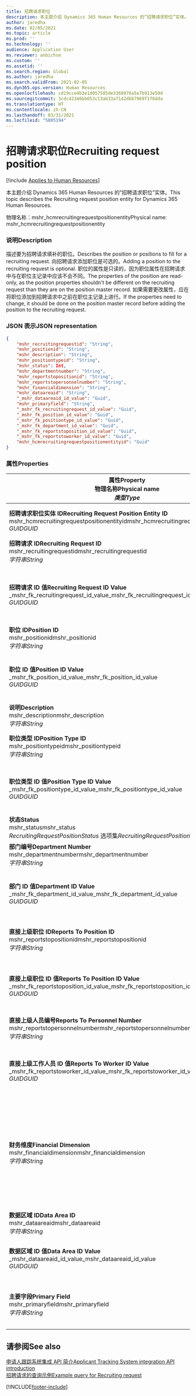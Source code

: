 ```yaml
---
title: 招聘请求职位
description: 本主题介绍 Dynamics 365 Human Resources 的“招聘请求职位”实体。
author: jaredha
ms.date: 02/05/2021
ms.topic: article
ms.prod: ''
ms.technology: ''
audience: Application User
ms.reviewer: anbichse
ms.custom: ''
ms.assetid: ''
ms.search.region: Global
ms.author: jaredha
ms.search.validFrom: 2021-02-05
ms.dyn365.ops.version: Human Resources
ms.openlocfilehash: cd19cce4b3e1d057585de3368076a5e7b913e50d
ms.sourcegitcommit: 3cdc42346bb653c13ab33a7142dbb7969f1f6dda
ms.translationtype: HT
ms.contentlocale: zh-CN
ms.lasthandoff: 03/31/2021
ms.locfileid: "5805194"
---
```

# <a name="recruiting-request-position"></a><span data-ttu-id="3ddf9-103">招聘请求职位</span><span class="sxs-lookup"><span data-stu-id="3ddf9-103">Recruiting request position</span></span>

[!include [Applies to Human Resources](../includes/applies-to-hr.md)]

<span data-ttu-id="3ddf9-104">本主题介绍 Dynamics 365 Human Resources 的“招聘请求职位”实体。</span><span class="sxs-lookup"><span data-stu-id="3ddf9-104">This topic describes the Recruiting request position entity for Dynamics 365 Human Resources.</span></span>

<span data-ttu-id="3ddf9-105">物理名称：mshr_hcmrecruitingrequestpositionentity</span><span class="sxs-lookup"><span data-stu-id="3ddf9-105">Physical name: mshr_hcmrecruitingrequestpositionentity</span></span>

### <a name="description"></a><span data-ttu-id="3ddf9-106">说明</span><span class="sxs-lookup"><span data-stu-id="3ddf9-106">Description</span></span>

<span data-ttu-id="3ddf9-107">描述要为招聘请求填补的职位。</span><span class="sxs-lookup"><span data-stu-id="3ddf9-107">Describes the position or positions to fill for a recruiting request.</span></span> <span data-ttu-id="3ddf9-108">向招聘请求添加职位是可选的。</span><span class="sxs-lookup"><span data-stu-id="3ddf9-108">Adding a position to the recruiting request is optional.</span></span> <span data-ttu-id="3ddf9-109">职位的属性是只读的，因为职位属性在招聘请求中与在职位主记录中应该不会不同。</span><span class="sxs-lookup"><span data-stu-id="3ddf9-109">The properties of the position are read-only, as the position properties shouldn't be different on the recruiting request than they are on the position master record.</span></span> <span data-ttu-id="3ddf9-110">如果需要更改属性，应在将职位添加到招聘请求中之前在职位主记录上进行。</span><span class="sxs-lookup"><span data-stu-id="3ddf9-110">If the properties need to change, it should be done on the position master record before adding the position to the recruiting request.</span></span>

### <a name="json-representation"></a><span data-ttu-id="3ddf9-111">JSON 表示</span><span class="sxs-lookup"><span data-stu-id="3ddf9-111">JSON representation</span></span>
```json
{
    "mshr_recruitingrequestid": "String",
    "mshr_positionid": "String",
    "mshr_description": "String",
    "mshr_positiontypeid": "String",
    "mshr_status": Int,
    "mshr_departmentnumber": "String",
    "mshr_reportstopositionid": "String",
    "mshr_reportstopersonnelnumber": "String",
    "mshr_financialdimension": "String",
    "mshr_dataareaid": "String",
    "_mshr_dataareaid_id_value": "Guid",
    "mshr_primaryfield": "String",
    "_mshr_fk_recruitingrequest_id_value": "Guid",
    "_mshr_fk_position_id_value": "Guid",
    "_mshr_fk_positiontype_id_value": "Guid",
    "_mshr_fk_department_id_value": "Guid",
    "_mshr_fk_reportstoposition_id_value": "Guid",
    "_mshr_fk_reportstoworker_id_value": "Guid",
    "mshr_hcmrecruitingrequestpositionentityid": "Guid"
}
```

### <a name="properties"></a><span data-ttu-id="3ddf9-112">属性</span><span class="sxs-lookup"><span data-stu-id="3ddf9-112">Properties</span></span>

| <span data-ttu-id="3ddf9-113">属性</span><span class="sxs-lookup"><span data-stu-id="3ddf9-113">Property</span></span><br><span data-ttu-id="3ddf9-114">**物理名称**</span><span class="sxs-lookup"><span data-stu-id="3ddf9-114">**Physical name**</span></span><br><span data-ttu-id="3ddf9-115">**_类型_**</span><span class="sxs-lookup"><span data-stu-id="3ddf9-115">**_Type_**</span></span> | <span data-ttu-id="3ddf9-116">使用</span><span class="sxs-lookup"><span data-stu-id="3ddf9-116">Use</span></span> | <span data-ttu-id="3ddf9-117">说明</span><span class="sxs-lookup"><span data-stu-id="3ddf9-117">Description</span></span> |
| --- | --- | --- |
| <span data-ttu-id="3ddf9-118">**招聘请求职位实体 ID**</span><span class="sxs-lookup"><span data-stu-id="3ddf9-118">**Recruiting Request Position Entity ID**</span></span><br><span data-ttu-id="3ddf9-119">mshr_hcmrecruitingrequestpositionentityid</span><span class="sxs-lookup"><span data-stu-id="3ddf9-119">mshr_hcmrecruitingrequestpositionentityid</span></span><br><span data-ttu-id="3ddf9-120">*GUID*</span><span class="sxs-lookup"><span data-stu-id="3ddf9-120">*GUID*</span></span> | <span data-ttu-id="3ddf9-121">只读</span><span class="sxs-lookup"><span data-stu-id="3ddf9-121">Read-only</span></span><br><span data-ttu-id="3ddf9-122">必填</span><span class="sxs-lookup"><span data-stu-id="3ddf9-122">Required</span></span> |    <span data-ttu-id="3ddf9-123">系统生成的招聘请求职位记录的标识符。</span><span class="sxs-lookup"><span data-stu-id="3ddf9-123">System-generated identifier of the recruiting request position record.</span></span> |
| <span data-ttu-id="3ddf9-124">**招聘请求 ID**</span><span class="sxs-lookup"><span data-stu-id="3ddf9-124">**Recruiting Request ID**</span></span><br><span data-ttu-id="3ddf9-125">mshr_recruitingrequestid</span><span class="sxs-lookup"><span data-stu-id="3ddf9-125">mshr_recruitingrequestid</span></span><br><span data-ttu-id="3ddf9-126">*字符串*</span><span class="sxs-lookup"><span data-stu-id="3ddf9-126">*String*</span></span> | <span data-ttu-id="3ddf9-127">写入一次</span><span class="sxs-lookup"><span data-stu-id="3ddf9-127">Write-once</span></span><br><span data-ttu-id="3ddf9-128">必填</span><span class="sxs-lookup"><span data-stu-id="3ddf9-128">Required</span></span> | <span data-ttu-id="3ddf9-129">招聘请求的用户可读的唯一标识符。</span><span class="sxs-lookup"><span data-stu-id="3ddf9-129">The user-readable unique identifier of the recruiting request.</span></span> |
| <span data-ttu-id="3ddf9-130">**招聘请求 ID 值**</span><span class="sxs-lookup"><span data-stu-id="3ddf9-130">**Recruiting Request ID Value**</span></span><br><span data-ttu-id="3ddf9-131">_mshr_fk_recruitingrequest_id_value</span><span class="sxs-lookup"><span data-stu-id="3ddf9-131">_mshr_fk_recruitingrequest_id_value</span></span><br><span data-ttu-id="3ddf9-132">*GUID*</span><span class="sxs-lookup"><span data-stu-id="3ddf9-132">*GUID*</span></span> | <span data-ttu-id="3ddf9-133">只读</span><span class="sxs-lookup"><span data-stu-id="3ddf9-133">Read-only</span></span><br><span data-ttu-id="3ddf9-134">必填</span><span class="sxs-lookup"><span data-stu-id="3ddf9-134">Required</span></span><br><span data-ttu-id="3ddf9-135">外键：mshr_hcmrecruitingrequestentity 实体的 mshr_hcmrecruitingrequestentityid</span><span class="sxs-lookup"><span data-stu-id="3ddf9-135">Foreign key: mshr_hcmrecruitingrequestentityid of mshr_hcmrecruitingrequestentity entity</span></span> | <span data-ttu-id="3ddf9-136">系统生成的要将职位分配到的招聘请求的标识符。</span><span class="sxs-lookup"><span data-stu-id="3ddf9-136">System-generated identifier of the recruiting request to which the position is assigned.</span></span> |
| <span data-ttu-id="3ddf9-137">**职位 ID**</span><span class="sxs-lookup"><span data-stu-id="3ddf9-137">**Position ID**</span></span><br><span data-ttu-id="3ddf9-138">mshr_positionid</span><span class="sxs-lookup"><span data-stu-id="3ddf9-138">mshr_positionid</span></span><br><span data-ttu-id="3ddf9-139">*字符串*</span><span class="sxs-lookup"><span data-stu-id="3ddf9-139">*String*</span></span> | <span data-ttu-id="3ddf9-140">写入一次</span><span class="sxs-lookup"><span data-stu-id="3ddf9-140">Write-once</span></span><br><span data-ttu-id="3ddf9-141">必填</span><span class="sxs-lookup"><span data-stu-id="3ddf9-141">Required</span></span> | <span data-ttu-id="3ddf9-142">职位的用户可读的唯一标识符。</span><span class="sxs-lookup"><span data-stu-id="3ddf9-142">The user-readable unique identifier of the position.</span></span> |
| <span data-ttu-id="3ddf9-143">**职位 ID 值**</span><span class="sxs-lookup"><span data-stu-id="3ddf9-143">**Position ID Value**</span></span><br><span data-ttu-id="3ddf9-144">_mshr_fk_position_id_value</span><span class="sxs-lookup"><span data-stu-id="3ddf9-144">_mshr_fk_position_id_value</span></span><br><span data-ttu-id="3ddf9-145">*GUID*</span><span class="sxs-lookup"><span data-stu-id="3ddf9-145">*GUID*</span></span> | <span data-ttu-id="3ddf9-146">只读</span><span class="sxs-lookup"><span data-stu-id="3ddf9-146">Read-only</span></span><br><span data-ttu-id="3ddf9-147">必填</span><span class="sxs-lookup"><span data-stu-id="3ddf9-147">Required</span></span><br><span data-ttu-id="3ddf9-148">外键：mshr_hcmpositionv2entity 实体的 mshr_hcmpositionv2entityid</span><span class="sxs-lookup"><span data-stu-id="3ddf9-148">Foreign key: mshr_hcmpositionv2entityid of mshr_hcmpositionv2entity entity</span></span> | <span data-ttu-id="3ddf9-149">系统生成的职位的标识符。</span><span class="sxs-lookup"><span data-stu-id="3ddf9-149">System-generated identifier of the position.</span></span> |
| <span data-ttu-id="3ddf9-150">**说明**</span><span class="sxs-lookup"><span data-stu-id="3ddf9-150">**Description**</span></span><br><span data-ttu-id="3ddf9-151">mshr_description</span><span class="sxs-lookup"><span data-stu-id="3ddf9-151">mshr_description</span></span><br><span data-ttu-id="3ddf9-152">*字符串*</span><span class="sxs-lookup"><span data-stu-id="3ddf9-152">*String*</span></span> | <span data-ttu-id="3ddf9-153">只读</span><span class="sxs-lookup"><span data-stu-id="3ddf9-153">Read-only</span></span><br><span data-ttu-id="3ddf9-154">必填</span><span class="sxs-lookup"><span data-stu-id="3ddf9-154">Required</span></span> | <span data-ttu-id="3ddf9-155">职位描述。</span><span class="sxs-lookup"><span data-stu-id="3ddf9-155">The position description.</span></span> |
| <span data-ttu-id="3ddf9-156">**职位类型 ID**</span><span class="sxs-lookup"><span data-stu-id="3ddf9-156">**Position Type ID**</span></span><br><span data-ttu-id="3ddf9-157">mshr_positiontypeid</span><span class="sxs-lookup"><span data-stu-id="3ddf9-157">mshr_positiontypeid</span></span><br><span data-ttu-id="3ddf9-158">*字符串*</span><span class="sxs-lookup"><span data-stu-id="3ddf9-158">*String*</span></span> | <span data-ttu-id="3ddf9-159">只读</span><span class="sxs-lookup"><span data-stu-id="3ddf9-159">Read-only</span></span><br><span data-ttu-id="3ddf9-160">可选</span><span class="sxs-lookup"><span data-stu-id="3ddf9-160">Optional</span></span> | <span data-ttu-id="3ddf9-161">此职位的职位类型的用户可读的唯一标识符。</span><span class="sxs-lookup"><span data-stu-id="3ddf9-161">The user-readable unique identifier of the position type for this position.</span></span> |
| <span data-ttu-id="3ddf9-162">**职位类型 ID 值**</span><span class="sxs-lookup"><span data-stu-id="3ddf9-162">**Position Type ID Value**</span></span><br><span data-ttu-id="3ddf9-163">_mshr_fk_positiontype_id_value</span><span class="sxs-lookup"><span data-stu-id="3ddf9-163">_mshr_fk_positiontype_id_value</span></span><br><span data-ttu-id="3ddf9-164">*GUID*</span><span class="sxs-lookup"><span data-stu-id="3ddf9-164">*GUID*</span></span> | <span data-ttu-id="3ddf9-165">只读</span><span class="sxs-lookup"><span data-stu-id="3ddf9-165">Read-only</span></span><br><span data-ttu-id="3ddf9-166">可选</span><span class="sxs-lookup"><span data-stu-id="3ddf9-166">Optional</span></span><br><span data-ttu-id="3ddf9-167">外键：mshr_hcmpositiontypeentity 实体的 mshr_hcmpositiontypeentityid</span><span class="sxs-lookup"><span data-stu-id="3ddf9-167">Foreign key: mshr_hcmpositiontypeentityid of mshr_hcmpositiontypeentity entity</span></span> | <span data-ttu-id="3ddf9-168">系统生成的此职位的职位类型的唯一标识符。</span><span class="sxs-lookup"><span data-stu-id="3ddf9-168">A system-generated unique identifier of the position type for this position.</span></span> |
| <span data-ttu-id="3ddf9-169">**状态**</span><span class="sxs-lookup"><span data-stu-id="3ddf9-169">**Status**</span></span><br><span data-ttu-id="3ddf9-170">mshr_status</span><span class="sxs-lookup"><span data-stu-id="3ddf9-170">mshr_status</span></span><br><span data-ttu-id="3ddf9-171">*RecruitingRequestPositionStatus* 选项集</span><span class="sxs-lookup"><span data-stu-id="3ddf9-171">*RecruitingRequestPositionStatus* option set</span></span> | <span data-ttu-id="3ddf9-172">读/写</span><span class="sxs-lookup"><span data-stu-id="3ddf9-172">Read/write</span></span><br><span data-ttu-id="3ddf9-173">必填</span><span class="sxs-lookup"><span data-stu-id="3ddf9-173">Required</span></span> | <span data-ttu-id="3ddf9-174">招聘请求的职位的状态。</span><span class="sxs-lookup"><span data-stu-id="3ddf9-174">Status of the position for the recruiting request.</span></span> |
| <span data-ttu-id="3ddf9-175">**部门编号**</span><span class="sxs-lookup"><span data-stu-id="3ddf9-175">**Department Number**</span></span><br><span data-ttu-id="3ddf9-176">mshr_departmentnumber</span><span class="sxs-lookup"><span data-stu-id="3ddf9-176">mshr_departmentnumber</span></span><br><span data-ttu-id="3ddf9-177">*字符串*</span><span class="sxs-lookup"><span data-stu-id="3ddf9-177">*String*</span></span> | <span data-ttu-id="3ddf9-178">只读</span><span class="sxs-lookup"><span data-stu-id="3ddf9-178">Read-only</span></span><br><span data-ttu-id="3ddf9-179">可选</span><span class="sxs-lookup"><span data-stu-id="3ddf9-179">Optional</span></span><br> | <span data-ttu-id="3ddf9-180">职位的部门编号。</span><span class="sxs-lookup"><span data-stu-id="3ddf9-180">The department number of the position.</span></span> |
| <span data-ttu-id="3ddf9-181">**部门 ID 值**</span><span class="sxs-lookup"><span data-stu-id="3ddf9-181">**Department ID Value**</span></span><br><span data-ttu-id="3ddf9-182">_mshr_fk_department_id_value</span><span class="sxs-lookup"><span data-stu-id="3ddf9-182">_mshr_fk_department_id_value</span></span><br><span data-ttu-id="3ddf9-183">*GUID*</span><span class="sxs-lookup"><span data-stu-id="3ddf9-183">*GUID*</span></span> | <span data-ttu-id="3ddf9-184">只读</span><span class="sxs-lookup"><span data-stu-id="3ddf9-184">Read-only</span></span><br><span data-ttu-id="3ddf9-185">可选</span><span class="sxs-lookup"><span data-stu-id="3ddf9-185">Optional</span></span><br><span data-ttu-id="3ddf9-186">外键：mshr_omdepartmententity 实体的 mshr_omdepartmententityid</span><span class="sxs-lookup"><span data-stu-id="3ddf9-186">Foreign key: mshr_omdepartmententityid of mshr_omdepartmententity entity</span></span> | <span data-ttu-id="3ddf9-187">系统生成的职位的部门的唯一标识符。</span><span class="sxs-lookup"><span data-stu-id="3ddf9-187">System-generated unique identifier of the department of the position.</span></span> |
| <span data-ttu-id="3ddf9-188">**直接上级职位 ID**</span><span class="sxs-lookup"><span data-stu-id="3ddf9-188">**Reports To Position ID**</span></span><br><span data-ttu-id="3ddf9-189">mshr_reportstopositionid</span><span class="sxs-lookup"><span data-stu-id="3ddf9-189">mshr_reportstopositionid</span></span><br><span data-ttu-id="3ddf9-190">*字符串*</span><span class="sxs-lookup"><span data-stu-id="3ddf9-190">*String*</span></span> | <span data-ttu-id="3ddf9-191">只读</span><span class="sxs-lookup"><span data-stu-id="3ddf9-191">Read-only</span></span><br><span data-ttu-id="3ddf9-192">必填</span><span class="sxs-lookup"><span data-stu-id="3ddf9-192">Required</span></span> | <span data-ttu-id="3ddf9-193">招聘的职位在组织层次结构中向其报告的职位的用户可读 ID。</span><span class="sxs-lookup"><span data-stu-id="3ddf9-193">The user-readable ID of the position to which the recruited position reports in the organizational hierarchy.</span></span> |
| <span data-ttu-id="3ddf9-194">**直接上级职位 ID 值**</span><span class="sxs-lookup"><span data-stu-id="3ddf9-194">**Reports To Position ID Value**</span></span><br><span data-ttu-id="3ddf9-195">_mshr_fk_reportstoposition_id_value</span><span class="sxs-lookup"><span data-stu-id="3ddf9-195">_mshr_fk_reportstoposition_id_value</span></span><br><span data-ttu-id="3ddf9-196">*GUID*</span><span class="sxs-lookup"><span data-stu-id="3ddf9-196">*GUID*</span></span> | <span data-ttu-id="3ddf9-197">只读</span><span class="sxs-lookup"><span data-stu-id="3ddf9-197">Read-only</span></span><br><span data-ttu-id="3ddf9-198">必填</span><span class="sxs-lookup"><span data-stu-id="3ddf9-198">Required</span></span><br><span data-ttu-id="3ddf9-199">外键：mshr_hcmpositionv2entity 实体的 mshr_hcmpositionv2entityid</span><span class="sxs-lookup"><span data-stu-id="3ddf9-199">Foreign key: mshr_hcmpositionv2entityid of mshr_hcmpositionv2entity entity</span></span> | <span data-ttu-id="3ddf9-200">系统生成的招聘的职位向其报告的职位的 ID。</span><span class="sxs-lookup"><span data-stu-id="3ddf9-200">The system-generated ID of the position to which the recruited position reports.</span></span> |
| <span data-ttu-id="3ddf9-201">**直接上级人员编号**</span><span class="sxs-lookup"><span data-stu-id="3ddf9-201">**Reports To Personnel Number**</span></span><br><span data-ttu-id="3ddf9-202">mshr_reportstopersonnelnumber</span><span class="sxs-lookup"><span data-stu-id="3ddf9-202">mshr_reportstopersonnelnumber</span></span><br><span data-ttu-id="3ddf9-203">*字符串*</span><span class="sxs-lookup"><span data-stu-id="3ddf9-203">*String*</span></span> | <span data-ttu-id="3ddf9-204">只读</span><span class="sxs-lookup"><span data-stu-id="3ddf9-204">Read-only</span></span><br><span data-ttu-id="3ddf9-205">必填</span><span class="sxs-lookup"><span data-stu-id="3ddf9-205">Required</span></span> | <span data-ttu-id="3ddf9-206">雇用的应聘者将向其报告的工作人员的工作人员 ID。</span><span class="sxs-lookup"><span data-stu-id="3ddf9-206">The worker ID of the worker to which the hired candidate will report.</span></span> |
| <span data-ttu-id="3ddf9-207">**直接上级工作人员 ID 值**</span><span class="sxs-lookup"><span data-stu-id="3ddf9-207">**Reports To Worker ID Value**</span></span><br><span data-ttu-id="3ddf9-208">_mshr_fk_reportstoworker_id_value</span><span class="sxs-lookup"><span data-stu-id="3ddf9-208">_mshr_fk_reportstoworker_id_value</span></span><br><span data-ttu-id="3ddf9-209">*GUID*</span><span class="sxs-lookup"><span data-stu-id="3ddf9-209">*GUID*</span></span> | <span data-ttu-id="3ddf9-210">只读</span><span class="sxs-lookup"><span data-stu-id="3ddf9-210">Read-only</span></span><br><span data-ttu-id="3ddf9-211">必填</span><span class="sxs-lookup"><span data-stu-id="3ddf9-211">Required</span></span><br><span data-ttu-id="3ddf9-212">外键：mshr_hcmworkerbaseentity 实体的 mshr_hcmworkerbaseentityid</span><span class="sxs-lookup"><span data-stu-id="3ddf9-212">Foreign key: mshr_hcmworkerbaseentityid of mshr_hcmworkerbaseentity entity</span></span> | <span data-ttu-id="3ddf9-213">系统生成的雇用的应聘者将向其报告的工作人员的 ID。</span><span class="sxs-lookup"><span data-stu-id="3ddf9-213">System-generated ID of the worker to which the hired candidate will report.</span></span> |
| <span data-ttu-id="3ddf9-214">**财务维度**</span><span class="sxs-lookup"><span data-stu-id="3ddf9-214">**Financial Dimension**</span></span><br><span data-ttu-id="3ddf9-215">mshr_financialdimension</span><span class="sxs-lookup"><span data-stu-id="3ddf9-215">mshr_financialdimension</span></span><br><span data-ttu-id="3ddf9-216">*字符串*</span><span class="sxs-lookup"><span data-stu-id="3ddf9-216">*String*</span></span> | <span data-ttu-id="3ddf9-217">只读</span><span class="sxs-lookup"><span data-stu-id="3ddf9-217">Read-only</span></span><br><span data-ttu-id="3ddf9-218">可选</span><span class="sxs-lookup"><span data-stu-id="3ddf9-218">Optional</span></span> | <span data-ttu-id="3ddf9-219">分配给职位的财务维度（例如，成本中心）。</span><span class="sxs-lookup"><span data-stu-id="3ddf9-219">The financial dimension (for example, cost center) assigned to the position.</span></span> <span data-ttu-id="3ddf9-220">财务维度按法人为每个职位分配。</span><span class="sxs-lookup"><span data-stu-id="3ddf9-220">The financial dimension is assigned for each position per legal entity.</span></span> <span data-ttu-id="3ddf9-221">可通过 mshr_dimattributeomcostcenterentity 实体访问维度中定义的成本中心。</span><span class="sxs-lookup"><span data-stu-id="3ddf9-221">Cost centers that are defined in dimensions are accessible through the mshr_dimattributeomcostcenterentity entity.</span></span> |
| <span data-ttu-id="3ddf9-222">**数据区域 ID**</span><span class="sxs-lookup"><span data-stu-id="3ddf9-222">**Data Area ID**</span></span><br><span data-ttu-id="3ddf9-223">mshr_dataareaid</span><span class="sxs-lookup"><span data-stu-id="3ddf9-223">mshr_dataareaid</span></span><br><span data-ttu-id="3ddf9-224">*字符串*</span><span class="sxs-lookup"><span data-stu-id="3ddf9-224">*String*</span></span> | <span data-ttu-id="3ddf9-225">读/写</span><span class="sxs-lookup"><span data-stu-id="3ddf9-225">Read/write</span></span><br><span data-ttu-id="3ddf9-226">可选</span><span class="sxs-lookup"><span data-stu-id="3ddf9-226">Optional</span></span> | <span data-ttu-id="3ddf9-227">指定招聘请求职位的法人（公司）。</span><span class="sxs-lookup"><span data-stu-id="3ddf9-227">Specifies the legal entity (company) for the recruiting request position.</span></span> |
| <span data-ttu-id="3ddf9-228">**数据区域 ID 值**</span><span class="sxs-lookup"><span data-stu-id="3ddf9-228">**Data Area ID Value**</span></span><br><span data-ttu-id="3ddf9-229">_mshr_dataareaid_id_value</span><span class="sxs-lookup"><span data-stu-id="3ddf9-229">_mshr_dataareaid_id_value</span></span><br><span data-ttu-id="3ddf9-230">*GUID*</span><span class="sxs-lookup"><span data-stu-id="3ddf9-230">*GUID*</span></span> | <span data-ttu-id="3ddf9-231">只读</span><span class="sxs-lookup"><span data-stu-id="3ddf9-231">Read-only</span></span><br><span data-ttu-id="3ddf9-232">可选</span><span class="sxs-lookup"><span data-stu-id="3ddf9-232">Optional</span></span><br><span data-ttu-id="3ddf9-233">外键：cdm_company 实体的 cdm_companyid</span><span class="sxs-lookup"><span data-stu-id="3ddf9-233">Foreign key: cdm_companyid of cdm_company entity</span></span> | <span data-ttu-id="3ddf9-234">系统生成的标识招聘请求职位的法人（公司）的 GUID 值。</span><span class="sxs-lookup"><span data-stu-id="3ddf9-234">System-generated GUID value identifying the legal entity (company) for the recruiting request position.</span></span> |
| <span data-ttu-id="3ddf9-235">**主要字段**</span><span class="sxs-lookup"><span data-stu-id="3ddf9-235">**Primary Field**</span></span><br><span data-ttu-id="3ddf9-236">mshr_primaryfield</span><span class="sxs-lookup"><span data-stu-id="3ddf9-236">mshr_primaryfield</span></span><br><span data-ttu-id="3ddf9-237">*字符串*</span><span class="sxs-lookup"><span data-stu-id="3ddf9-237">*String*</span></span> | <span data-ttu-id="3ddf9-238">只读</span><span class="sxs-lookup"><span data-stu-id="3ddf9-238">Read-only</span></span><br><span data-ttu-id="3ddf9-239">必填</span><span class="sxs-lookup"><span data-stu-id="3ddf9-239">Required</span></span> | <span data-ttu-id="3ddf9-240">招聘请求值和职位 ID 的串联，作为唯一标识记录的另一种方法。</span><span class="sxs-lookup"><span data-stu-id="3ddf9-240">Concatenation of Recruiting Request value and Position ID as another method to uniquely identify the record.</span></span> |

## <a name="see-also"></a><span data-ttu-id="3ddf9-241">请参阅</span><span class="sxs-lookup"><span data-stu-id="3ddf9-241">See also</span></span>

[<span data-ttu-id="3ddf9-242">申请人跟踪系统集成 API 简介</span><span class="sxs-lookup"><span data-stu-id="3ddf9-242">Applicant Tracking System integration API introduction</span></span>](hr-admin-integration-ats-api-introduction.md)<br>
[<span data-ttu-id="3ddf9-243">招聘请求的查询示例</span><span class="sxs-lookup"><span data-stu-id="3ddf9-243">Example query for Recruiting request</span></span>](hr-admin-integration-ats-api-recruiting-request-example-query.md)



[!INCLUDE[footer-include](../includes/footer-banner.md)]